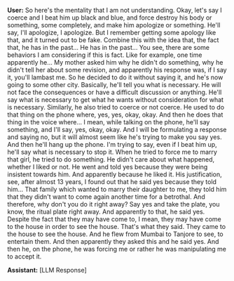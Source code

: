 **User:**
So here's the mentality that I am not understanding. Okay, let's say I coerce and I beat him up black and blue, and force destroy his body or something, some completely, and make him apologize or something. He'll say, I'll apologize, I apologize. But I remember getting some apology like that, and it turned out to be fake. Combine this with the idea that, the fact that, he has in the past... He has in the past... You see, there are some behaviors I am considering if this is fact. Like for example, one time apparently he... My mother asked him why he didn't do something, why he didn't tell her about some revision, and apparently his response was, if I say it, you'll lambast me. So he decided to do it without saying it, and he's now going to some other city. Basically, he'll tell you what is necessary. He will not face the consequences or have a difficult discussion or anything. He'll say what is necessary to get what he wants without consideration for what is necessary. Similarly, he also tried to coerce or not coerce. He used to do that thing on the phone where, yes, yes, okay, okay. And then he does that thing in the voice where... I mean, while talking on the phone, he'll say something, and I'll say, yes, okay, okay. And I will be formulating a response and saying no, but it will almost seem like he's trying to make you say yes. And then he'll hang up the phone. I'm trying to say, even if I beat him up, he'll say what is necessary to stop it. When he tried to force me to marry that girl, he tried to do something. He didn't care about what happened, whether I liked or not. He went and told yes because they were being insistent towards him. And apparently because he liked it. His justification, see, after almost 13 years, I found out that he said yes because they told him... That family which wanted to marry their daughter to me, they told him that they didn't want to come again another time for a betrothal. And therefore, why don't you do it right away? Say yes and take the plate, you know, the ritual plate right away. And apparently to that, he said yes. Despite the fact that they may have come to, I mean, they may have come to the house in order to see the house. That's what they said. They came to the house to see the house. And he flew from Mumbai to Tanjore to see, to entertain them. And then apparently they asked this and he said yes. And then he, on the phone, he was forcing me or rather he was manipulating me to accept it.

**Assistant:**
[LLM Response]

